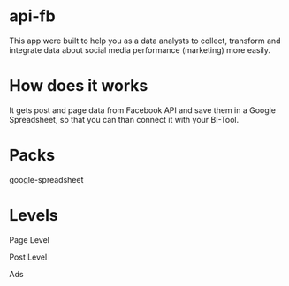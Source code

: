 # api-fb

This app were built to help you as a data analysts to collect, transform and integrate data about social media performance (marketing) more easily.

# How does it works

It gets post and page data from Facebook API and save them in a Google Spreadsheet, so that you can than connect it with your BI-Tool.

# Packs

google-spreadsheet

# Levels

Page Level

Post Level

Ads
